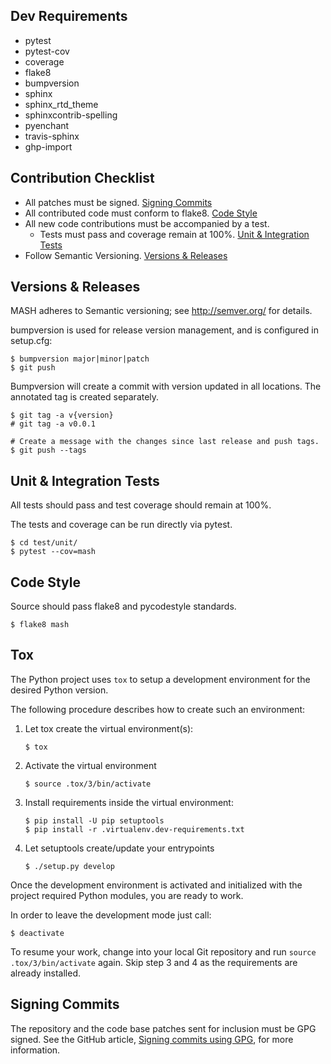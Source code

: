 ## Dev Requirements

- pytest
- pytest-cov
- coverage
- flake8
- bumpversion
- sphinx
- sphinx_rtd_theme
- sphinxcontrib-spelling
- pyenchant
- travis-sphinx
- ghp-import

## Contribution Checklist

- All patches must be signed. [Signing Commits](#signing-commits)
- All contributed code must conform to flake8. [Code Style](#code-style)
- All new code contributions must be accompanied by a test.
    - Tests must pass and coverage remain at 100%. [Unit & Integration Tests](#unit-&-integration-tests)
- Follow Semantic Versioning. [Versions & Releases](#versions-&-releases)


## Versions & Releases

MASH adheres to Semantic versioning; see http://semver.org/ for details.

bumpversion is used for release version management, and is configured in
setup.cfg:

```
$ bumpversion major|minor|patch
$ git push
```

Bumpversion will create a commit with version updated in all locations.
The annotated tag is created separately.

```
$ git tag -a v{version}
# git tag -a v0.0.1

# Create a message with the changes since last release and push tags.
$ git push --tags
```

## Unit & Integration Tests

All tests should pass and test coverage should remain at 100%.

The tests and coverage can be run directly via pytest.

```
$ cd test/unit/
$ pytest --cov=mash
```

## Code Style

Source should pass flake8 and pycodestyle standards.

```
$ flake8 mash
```

## Tox

The Python project uses `tox` to setup a development environment
for the desired Python version.

The following procedure describes how to create such an environment:

1.  Let tox create the virtual environment(s):

    ```
    $ tox
    ```

2.  Activate the virtual environment

    ```
    $ source .tox/3/bin/activate
    ```

3.  Install requirements inside the virtual environment:

    ```
    $ pip install -U pip setuptools
    $ pip install -r .virtualenv.dev-requirements.txt
    ```

4.  Let setuptools create/update your entrypoints

    ```
    $ ./setup.py develop
    ```

Once the development environment is activated and initialized with
the project required Python modules, you are ready to work.

In order to leave the development mode just call:

```
$ deactivate
```

To resume your work, change into your local Git repository and
run `source .tox/3/bin/activate` again. Skip step 3 and 4 as
the requirements are already installed.

## Signing Commits

The repository and the code base patches sent for inclusion must be GPG
signed. See the GitHub article,
[Signing commits using GPG](https://help.github.com/articles/signing-commits-using-gpg/),
for more information.
